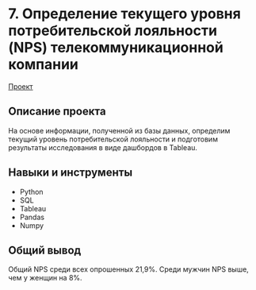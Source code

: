 # 7. Определение текущего уровня потребительской лояльности (NPS) телекоммуникационной компании
[Проект](https://github.com/GSW2012/Practicum-Portfolio/blob/main/07.%20Определение%20NPS%20телекоммуникационной%20компании/Определение%20текущего%20уровня%20потребительской%20лояльности%20(NPS).ipynb)
## Описание проекта
На основе информации, полученной из базы данных, определим текущий уровень потребительской лояльности и подготовим результаты исследования в виде дашбордов в Tableau.
## Навыки и инструменты
- Python
- SQL
- Tableau
- Pandas
- Numpy
## Общий вывод
Общий NPS среди всех опрошенных 21,9%. Среди мужчин NPS выше, чем у женщин на 8%.
